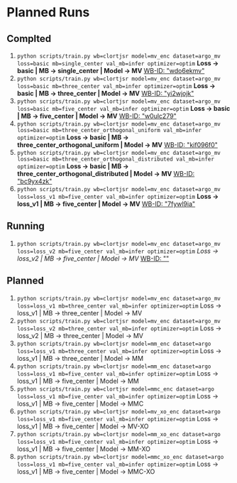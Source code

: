 # Planned Runs

## Complted

1. ```python scripts/train.py wb=clortjsr model=mv_enc dataset=argo_mv loss=basic mb=single_center val_mb=infer optimizer=optim``` **Loss -> basic | MB -> single_center | Model -> MV** [WB-ID: "wdo6ekmv"](shivampr21/CLORTJSR/wdo6ekmv)
2. ```python scripts/train.py wb=clortjsr model=mv_enc dataset=argo_mv loss=basic mb=three_center val_mb=infer optimizer=optim``` **Loss -> basic | MB -> three_center | Model -> MV** [WB-ID: "yi2wjojk"](shivampr21/CLORTJSR/yi2wjojk)
3. ```python scripts/train.py wb=clortjsr model=mv_enc dataset=argo_mv loss=basic mb=five_center val_mb=infer optimizer=optim``` **Loss -> basic | MB -> five_center | Model -> MV** [WB-ID: "w0ulc279"](shivampr21/CLORTJSR/w0ulc279)
4. ```python scripts/train.py wb=clortjsr model=mv_enc dataset=argo_mv loss=basic mb=three_center_orthogonal_uniform val_mb=infer optimizer=optim``` **Loss -> basic | MB -> three_center_orthogonal_uniform | Model -> MV** [WB-ID: "kif096f0"](shivampr21/CLORTJSR/kif096f0)
5. ```python scripts/train.py wb=clortjsr model=mv_enc dataset=argo_mv loss=basic mb=three_center_orthogonal_distributed val_mb=infer optimizer=optim``` **Loss -> basic | MB -> three_center_orthogonal_distributed | Model -> MV** [WB-ID: "bc9yx4zk"](shivampr21/CLORTJSR/bc9yx4zk)
6. ```python scripts/train.py wb=clortjsr model=mv_enc dataset=argo_mv loss=loss_v1 mb=five_center val_mb=infer optimizer=optim``` **Loss -> loss_v1 | MB -> five_center | Model -> MV** [WB-ID: "7fywl9ia"](shivampr21/CLORTJSR/7fywl9ia)

## Running

1. ```python scripts/train.py wb=clortjsr model=mv_enc dataset=argo_mv loss=loss_v2 mb=five_center val_mb=infer optimizer=optim``` *Loss -> loss_v2 | MB -> five_center | Model -> MV* [WB-ID: ""](shivampr21/CLORTJSR/)

## Planned

1. ```python scripts/train.py wb=clortjsr model=mv_enc dataset=argo_mv loss=loss_v1 mb=three_center val_mb=infer optimizer=optim``` Loss -> loss_v1 | MB -> three_center | Model -> MV
2. ```python scripts/train.py wb=clortjsr model=mv_enc dataset=argo_mv loss=loss_v2 mb=three_center val_mb=infer optimizer=optim``` Loss -> loss_v2 | MB -> three_center | Model -> MV
3. ```python scripts/train.py wb=clortjsr model=mm_enc dataset=argo loss=loss_v1 mb=three_center val_mb=infer optimizer=optim``` Loss -> loss_v1 | MB -> three_center | Model -> MM
4. ```python scripts/train.py wb=clortjsr model=mm_enc dataset=argo loss=loss_v1 mb=five_center val_mb=infer optimizer=optim``` Loss -> loss_v1 | MB -> five_center | Model -> MM
5. ```python scripts/train.py wb=clortjsr model=mmc_enc dataset=argo loss=loss_v1 mb=five_center val_mb=infer optimizer=optim``` Loss -> loss_v1 | MB -> five_center | Model -> MMC
6. ```python scripts/train.py wb=clortjsr model=mv_xo_enc dataset=argo loss=loss_v1 mb=five_center val_mb=infer optimizer=optim``` Loss -> loss_v1 | MB -> five_center | Model -> MV-XO
7. ```python scripts/train.py wb=clortjsr model=mm_xo_enc dataset=argo loss=loss_v1 mb=five_center val_mb=infer optimizer=optim``` Loss -> loss_v1 | MB -> five_center | Model -> MM-XO
8. ```python scripts/train.py wb=clortjsr model=mmc_xo_enc dataset=argo loss=loss_v1 mb=five_center val_mb=infer optimizer=optim``` Loss -> loss_v1 | MB -> five_center | Model -> MMC-XO
